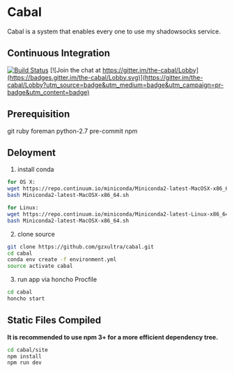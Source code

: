 # Cabal

Cabal is a system that enables every one to use my shadowsocks service.

## Continuous Integration
[![Build Status](https://travis-ci.org/gzxultra/cabal.svg?branch=master)](https://travis-ci.org/gzxultra/cabal)
[![Join the chat at https://gitter.im/the-cabal/Lobby](https://badges.gitter.im/the-cabal/Lobby.svg)](https://gitter.im/the-cabal/Lobby?utm_source=badge&utm_medium=badge&utm_campaign=pr-badge&utm_content=badge)

## Prerequisition
git ruby foreman python-2.7 pre-commit npm

## Deloyment

1) install conda
```bash
for OS X:
wget https://repo.continuum.io/miniconda/Miniconda2-latest-MacOSX-x86_64.sh
bash Miniconda2-latest-MacOSX-x86_64.sh

for Linux:
wget https://repo.continuum.io/miniconda/Miniconda2-latest-Linux-x86_64.sh
bash Miniconda2-latest-MacOSX-x86_64.sh
```

2) clone source
```bash
git clone https://github.com/gzxultra/cabal.git
cd cabal
conda env create -f environment.yml
source activate cabal
```

3) run app via honcho Procfile
```bash
cd cabal
honcho start
```

## Static Files Compiled

**It is recommended to use npm 3+ for a more efficient dependency tree.**

```bash
cd cabal/site
npm install
npm run dev
```

